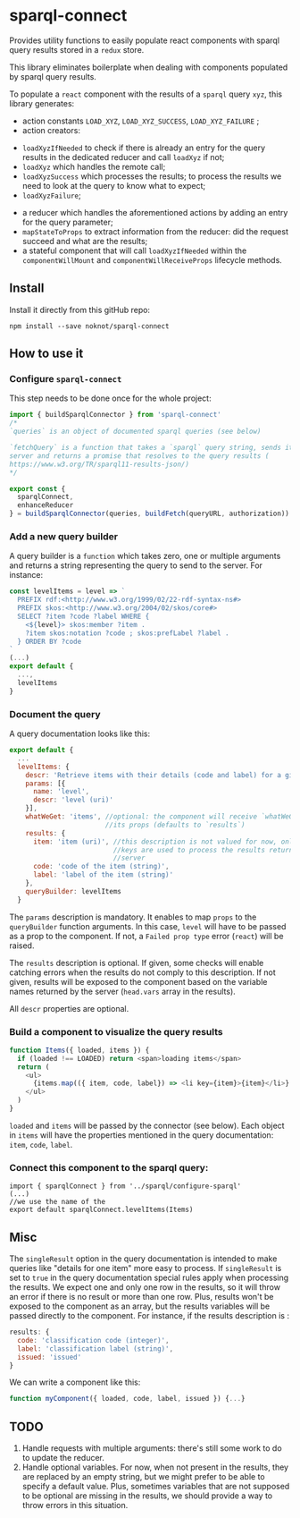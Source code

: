 # sparql-connect

Provides utility functions to easily populate react components with sparql query results stored in a `redux` store.

This library eliminates boilerplate when dealing with components populated by sparql query results.

To populate a `react` component with the results of a `sparql` query `xyz`, this library generates: 
- action constants `LOAD_XYZ`, `LOAD_XYZ_SUCCESS`, `LOAD_XYZ_FAILURE` ;
- action creators:
 * `loadXyzIfNeeded` to check if there is already an entry for the query results in the dedicated reducer and call `loadXyz` if not;
 * `loadXyz` which handles the remote call;
 * `loadXyzSuccess` which processes the results; to process the results we need to look at the query to know what to expect;
 * `loadXyzFailure`;
- a reducer which handles the aforementioned actions by adding an entry for the query parameter;
- `mapStateToProps` to extract information from the reducer: did the request succeed and what are the results;
- a stateful component that will call `loadXyzIfNeeded` within the `componentWillMount` and `componentWillReceiveProps` lifecycle methods.

## Install

Install it directly from this gitHub repo:

```
npm install --save noknot/sparql-connect
````

## How to use it

### Configure `sparql-connect`

This step needs to be done once for the whole project:

```javascript
import { buildSparqlConnector } from 'sparql-connect'
/*
`queries` is an object of documented sparql queries (see below)

`fetchQuery` is a function that takes a `sparql` query string, sends it to the
server and returns a promise that resolves to the query results (
https://www.w3.org/TR/sparql11-results-json/)
*/

export const {
  sparqlConnect,
  enhanceReducer
} = buildSparqlConnector(queries, buildFetch(queryURL, authorization))
```

### Add a new query builder

A query builder is a `function` which takes zero, one or multiple arguments and returns a string representing the query to send to the server. For instance:

```javascript
const levelItems = level => `
  PREFIX rdf:<http://www.w3.org/1999/02/22-rdf-syntax-ns#>
  PREFIX skos:<http://www.w3.org/2004/02/skos/core#>
  SELECT ?item ?code ?label WHERE {
    <${level}> skos:member ?item .
    ?item skos:notation ?code ; skos:prefLabel ?label .
  } ORDER BY ?code
`
(...)
export default {
  ...,
  levelItems
}
```

### Document the query 

A query documentation looks like this:

```javascript
export default {
  ...
  levelItems: {
    descr: 'Retrieve items with their details (code and label) for a given level',
    params: [{
      name: 'level',
      descr: 'level (uri)'
    }],
    whatWeGet: 'items', //optional: the component will receive `whatWeGet` in
                        //its props (defaults to `results`)
    results: {
      item: 'item (uri)', //this description is not valued for now, only the 
                          //keys are used to process the results returned by the
                          //server
      code: 'code of the item (string)',
      label: 'label of the item (string)'
    },
    queryBuilder: levelItems
  }
```
The `params` description is mandatory. It enables to map `props` to the
`queryBuilder` function arguments. In this case, `level` will have to be passed
as a prop to the component. If not, a `Failed prop type` error (`react`) will be
raised.

The `results` description is optional. If given, some checks will enable catching errors when the results do not comply to this description. If not given, results will be exposed to the component based on the variable names returned by the server (`head.vars`  array in the results).

All `descr` properties are optional.

### Build a component to visualize the query results

```javascript
function Items({ loaded, items }) {
  if (loaded !== LOADED) return <span>loading items</span>
  return (
    <ul>
      {items.map(({ item, code, label}) => <li key={item}>{item}</li>}
    </ul>
  )
}
```

`loaded` and `items` will be passed by the connector (see below). Each object in
`items` will have the properties mentioned in the query documentation: `item`,
`code`, `label`.

### Connect this component to the sparql query:
```
import { sparqlConnect } from '../sparql/configure-sparql'
(...)
//we use the name of the
export default sparqlConnect.levelItems(Items)
```

## Misc

The `singleResult` option in the query documentation is intended to make queries like "details for one item" more easy to process. If `singleResult` is set to `true` in the query documentation special rules apply when processing the results. We expect one and only one row in the results, so it will throw an error if there is no result or more than one row. Plus, results won't be exposed to the component as an array, but the results variables will be passed directly to the component. For instance, if the results description is :

```javascript
results: {
  code: 'classification code (integer)',
  label: 'classification label (string)',
  issued: 'issued'
}
```

We can write a component like this:
```javascript
function myComponent({ loaded, code, label, issued }) {...}
```

## TODO

1. Handle requests with multiple arguments: there's still some work to do to update the reducer.
2. Handle optional variables. For now, when not present in the results, they are replaced by an empty string, but we might prefer to be able to specify a default value. Plus, sometimes variables that are not supposed to be optional are missing in the results, we should provide a way to throw errors in this situation.
